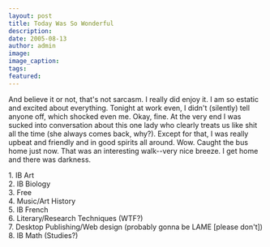 ```yaml
---
layout: post
title: Today Was So Wonderful
description:
date: 2005-08-13
author: admin
image:
image_caption:
tags:
featured:
---
```


And believe it or not, that's not sarcasm. I really did enjoy it. I am so estatic and excited about everything. Tonight at work even, I didn't (silently) tell anyone off, which shocked even me. Okay, fine. At the very end I was sucked into conversation about this one lady who clearly treats us like shit all the time (she always comes back, why?). Except for that, I was really upbeat and friendly and in good spirits all around. Wow. Caught the bus home just now. That was an interesting walk--very nice breeze. I get home and there was darkness.

1\. IB Art\
2\. IB Biology\
3\. Free\
4\. Music/Art History\
5\. IB French\
6\. Literary/Research Techniques (WTF?)\
7\. Desktop Publishing/Web design (probably gonna be LAME [please don't])\
8\. IB Math (Studies?)
